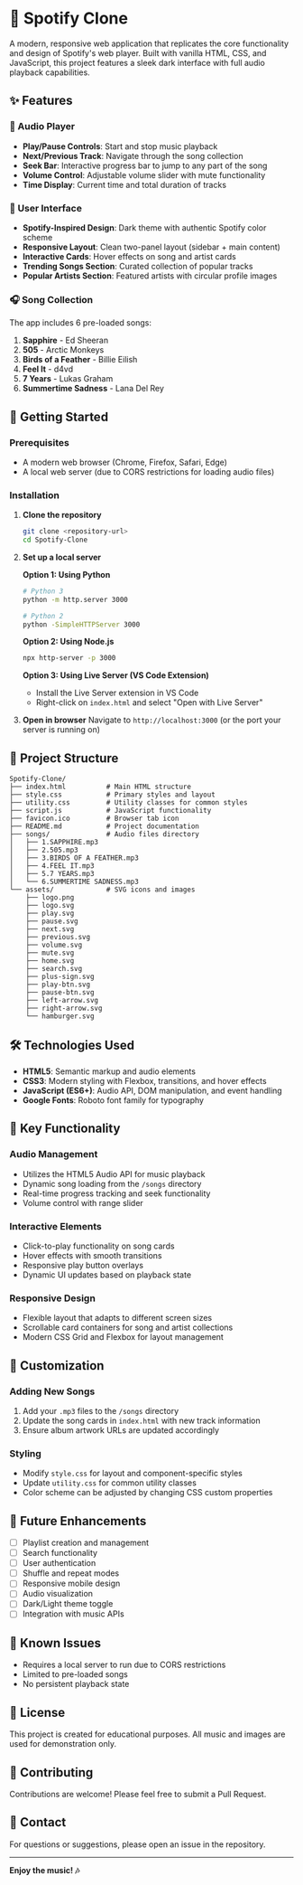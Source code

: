 # 🎵 Spotify Clone

A modern, responsive web application that replicates the core functionality and design of Spotify's web player. Built with vanilla HTML, CSS, and JavaScript, this project features a sleek dark interface with full audio playback capabilities.

## ✨ Features

### 🎵 Audio Player
- **Play/Pause Controls**: Start and stop music playback
- **Next/Previous Track**: Navigate through the song collection
- **Seek Bar**: Interactive progress bar to jump to any part of the song
- **Volume Control**: Adjustable volume slider with mute functionality
- **Time Display**: Current time and total duration of tracks

### 🎨 User Interface
- **Spotify-Inspired Design**: Dark theme with authentic Spotify color scheme
- **Responsive Layout**: Clean two-panel layout (sidebar + main content)
- **Interactive Cards**: Hover effects on song and artist cards
- **Trending Songs Section**: Curated collection of popular tracks
- **Popular Artists Section**: Featured artists with circular profile images

### 🎧 Song Collection
The app includes 6 pre-loaded songs:
1. **Sapphire** - Ed Sheeran
2. **505** - Arctic Monkeys
3. **Birds of a Feather** - Billie Eilish
4. **Feel It** - d4vd
5. **7 Years** - Lukas Graham
6. **Summertime Sadness** - Lana Del Rey

## 🚀 Getting Started

### Prerequisites
- A modern web browser (Chrome, Firefox, Safari, Edge)
- A local web server (due to CORS restrictions for loading audio files)

### Installation

1. **Clone the repository**
   ```bash
   git clone <repository-url>
   cd Spotify-Clone
   ```

2. **Set up a local server**
   
   **Option 1: Using Python**
   ```bash
   # Python 3
   python -m http.server 3000
   
   # Python 2
   python -SimpleHTTPServer 3000
   ```
   
   **Option 2: Using Node.js**
   ```bash
   npx http-server -p 3000
   ```
   
   **Option 3: Using Live Server (VS Code Extension)**
   - Install the Live Server extension in VS Code
   - Right-click on `index.html` and select "Open with Live Server"

3. **Open in browser**
   Navigate to `http://localhost:3000` (or the port your server is running on)

## 📁 Project Structure

```
Spotify-Clone/
├── index.html          # Main HTML structure
├── style.css           # Primary styles and layout
├── utility.css         # Utility classes for common styles
├── script.js           # JavaScript functionality
├── favicon.ico         # Browser tab icon
├── README.md           # Project documentation
├── songs/              # Audio files directory
│   ├── 1.SAPPHIRE.mp3
│   ├── 2.505.mp3
│   ├── 3.BIRDS OF A FEATHER.mp3
│   ├── 4.FEEL IT.mp3
│   ├── 5.7 YEARS.mp3
│   └── 6.SUMMERTIME SADNESS.mp3
└── assets/             # SVG icons and images
    ├── logo.png
    ├── logo.svg
    ├── play.svg
    ├── pause.svg
    ├── next.svg
    ├── previous.svg
    ├── volume.svg
    ├── mute.svg
    ├── home.svg
    ├── search.svg
    ├── plus-sign.svg
    ├── play-btn.svg
    ├── pause-btn.svg
    ├── left-arrow.svg
    ├── right-arrow.svg
    └── hamburger.svg
```

## 🛠️ Technologies Used

- **HTML5**: Semantic markup and audio elements
- **CSS3**: Modern styling with Flexbox, transitions, and hover effects
- **JavaScript (ES6+)**: Audio API, DOM manipulation, and event handling
- **Google Fonts**: Roboto font family for typography

## 🎯 Key Functionality

### Audio Management
- Utilizes the HTML5 Audio API for music playback
- Dynamic song loading from the `/songs` directory
- Real-time progress tracking and seek functionality
- Volume control with range slider

### Interactive Elements
- Click-to-play functionality on song cards
- Hover effects with smooth transitions
- Responsive play button overlays
- Dynamic UI updates based on playback state

### Responsive Design
- Flexible layout that adapts to different screen sizes
- Scrollable card containers for song and artist collections
- Modern CSS Grid and Flexbox for layout management

## 🔧 Customization

### Adding New Songs
1. Add your `.mp3` files to the `/songs` directory
2. Update the song cards in `index.html` with new track information
3. Ensure album artwork URLs are updated accordingly

### Styling
- Modify `style.css` for layout and component-specific styles
- Update `utility.css` for common utility classes
- Color scheme can be adjusted by changing CSS custom properties

## 🌟 Future Enhancements

- [ ] Playlist creation and management
- [ ] Search functionality
- [ ] User authentication
- [ ] Shuffle and repeat modes
- [ ] Responsive mobile design
- [ ] Audio visualization
- [ ] Dark/Light theme toggle
- [ ] Integration with music APIs

## 🐛 Known Issues

- Requires a local server to run due to CORS restrictions
- Limited to pre-loaded songs
- No persistent playback state

## 📝 License

This project is created for educational purposes. All music and images are used for demonstration only.

## 🤝 Contributing

Contributions are welcome! Please feel free to submit a Pull Request.

## 📧 Contact

For questions or suggestions, please open an issue in the repository.

---

**Enjoy the music! 🎶**
